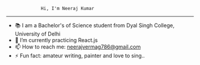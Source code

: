 				 Hi, I'm Neeraj Kumar										
______________________________________________________________________________________________________________________________________
- 📚 I am a Bachelor's of Science student from Dyal Singh College, University of Delhi
- 🌱 I’m currently practicing React.js
- 📫 How to reach me: neerajvermag786@gmail.com
- ⚡ Fun fact: amateur writing, painter and love to sing..
<!---
neerajKumar19/neerajKumar19 is a ✨ special ✨ repository because its `README.md` (this file) appears on your GitHub profile.
You can click the Preview link to take a look at your changes.
--->
